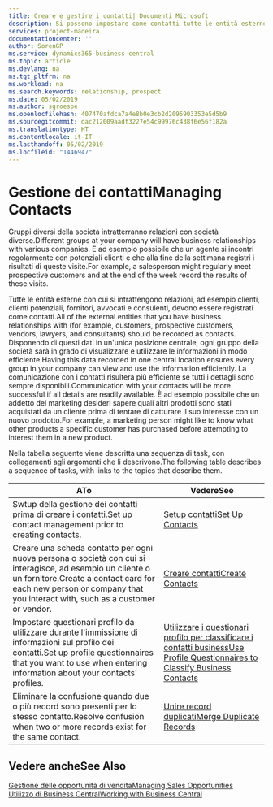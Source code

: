 ```yaml
---
title: Creare e gestire i contatti| Documenti Microsoft
description: Si possono impostare come contatti tutte le entità esterne con cui si ha una relazione d'affari, ad esempio prospetti, clienti, fornitori e consulenti.
services: project-madeira
documentationcenter: ''
author: SorenGP
ms.service: dynamics365-business-central
ms.topic: article
ms.devlang: na
ms.tgt_pltfrm: na
ms.workload: na
ms.search.keywords: relationship, prospect
ms.date: 05/02/2019
ms.author: sgroespe
ms.openlocfilehash: 407470afdca7a4e8b0e3cb2d2095903353e5d5b9
ms.sourcegitcommit: dac212009aadf3227e54c99976c438f6e56f182a
ms.translationtype: HT
ms.contentlocale: it-IT
ms.lasthandoff: 05/02/2019
ms.locfileid: "1446947"
---
```

# <a name="managing-contacts"></a><span data-ttu-id="af655-103">Gestione dei contatti</span><span class="sxs-lookup"><span data-stu-id="af655-103">Managing Contacts</span></span>
<span data-ttu-id="af655-104">Gruppi diversi della società intratterranno relazioni con società diverse.</span><span class="sxs-lookup"><span data-stu-id="af655-104">Different groups at your company will have business relationships with various companies.</span></span> <span data-ttu-id="af655-105">È ad esempio possibile che un agente si incontri regolarmente con potenziali clienti e che alla fine della settimana registri i risultati di queste visite.</span><span class="sxs-lookup"><span data-stu-id="af655-105">For example, a salesperson might regularly meet prospective customers and at the end of the week record the results of these visits.</span></span>

<span data-ttu-id="af655-106">Tutte le entità esterne con cui si intrattengono relazioni, ad esempio clienti, clienti potenziali, fornitori, avvocati e consulenti, devono essere registrati come contatti.</span><span class="sxs-lookup"><span data-stu-id="af655-106">All of the external entities that you have business relationships with (for example, customers, prospective customers, vendors, lawyers, and consultants) should be recorded as contacts.</span></span> <span data-ttu-id="af655-107">Disponendo di questi dati in un'unica posizione centrale, ogni gruppo della società sarà in grado di visualizzare e utilizzare le informazioni in modo efficiente.</span><span class="sxs-lookup"><span data-stu-id="af655-107">Having this data recorded in one central location ensures every group in your company can view and use the information efficiently.</span></span> <span data-ttu-id="af655-108">La comunicazione con i contatti risulterà più efficiente se tutti i dettagli sono sempre disponibili.</span><span class="sxs-lookup"><span data-stu-id="af655-108">Communication with your contacts will be more successful if all details are readily available.</span></span> <span data-ttu-id="af655-109">È ad esempio possibile che un addetto del marketing desideri sapere quali altri prodotti sono stati acquistati da un cliente prima di tentare di catturare il suo interesse con un nuovo prodotto.</span><span class="sxs-lookup"><span data-stu-id="af655-109">For example, a marketing person might like to know what other products a specific customer has purchased before attempting to interest them in a new product.</span></span>

<span data-ttu-id="af655-110">Nella tabella seguente viene descritta una sequenza di task, con collegamenti agli argomenti che li descrivono.</span><span class="sxs-lookup"><span data-stu-id="af655-110">The following table describes a sequence of tasks, with links to the topics that describe them.</span></span>

| <span data-ttu-id="af655-111">A</span><span class="sxs-lookup"><span data-stu-id="af655-111">To</span></span> | <span data-ttu-id="af655-112">Vedere</span><span class="sxs-lookup"><span data-stu-id="af655-112">See</span></span> |
| --- | --- |
| <span data-ttu-id="af655-113">Swtup della gestione dei contatti prima di creare i contatti.</span><span class="sxs-lookup"><span data-stu-id="af655-113">Set up contact management prior to creating contacts.</span></span> |[<span data-ttu-id="af655-114">Setup contatti</span><span class="sxs-lookup"><span data-stu-id="af655-114">Set Up Contacts</span></span>](marketing-setup-contacts.md) |
| <span data-ttu-id="af655-115">Creare una scheda contatto per ogni nuova persona o società con cui si interagisce, ad esempio un cliente o un fornitore.</span><span class="sxs-lookup"><span data-stu-id="af655-115">Create a contact card for each new person or company that you interact with, such as a customer or vendor.</span></span> |[<span data-ttu-id="af655-116">Creare contatti</span><span class="sxs-lookup"><span data-stu-id="af655-116">Create Contacts</span></span>](marketing-create-contact-companies.md) |
|<span data-ttu-id="af655-117">Impostare questionari profilo da utilizzare durante l'immissione di informazioni sul profilo dei contatti.</span><span class="sxs-lookup"><span data-stu-id="af655-117">Set up profile questionnaires that you want to use when entering information about your contacts' profiles.</span></span>|[<span data-ttu-id="af655-118">Utilizzare i questionari profilo per classificare i contatti business</span><span class="sxs-lookup"><span data-stu-id="af655-118">Use Profile Questionnaires to Classify Business Contacts</span></span>](marketing-create-contact-profile-questionnaire.md)|
|<span data-ttu-id="af655-119">Eliminare la confusione quando due o più record sono presenti per lo stesso contatto.</span><span class="sxs-lookup"><span data-stu-id="af655-119">Resolve confusion when two or more records exist for the same contact.</span></span>|[<span data-ttu-id="af655-120">Unire record duplicati</span><span class="sxs-lookup"><span data-stu-id="af655-120">Merge Duplicate Records</span></span>](sales-how-merge-duplicate-records.md)|

## <a name="see-also"></a><span data-ttu-id="af655-121">Vedere anche</span><span class="sxs-lookup"><span data-stu-id="af655-121">See Also</span></span>
[<span data-ttu-id="af655-122">Gestione delle opportunità di vendita</span><span class="sxs-lookup"><span data-stu-id="af655-122">Managing Sales Opportunities</span></span>](marketing-manage-sales-opportunities.md)  
[<span data-ttu-id="af655-123">Utilizzo di Business Central</span><span class="sxs-lookup"><span data-stu-id="af655-123">Working with Business Central</span></span>](ui-work-product.md)  
